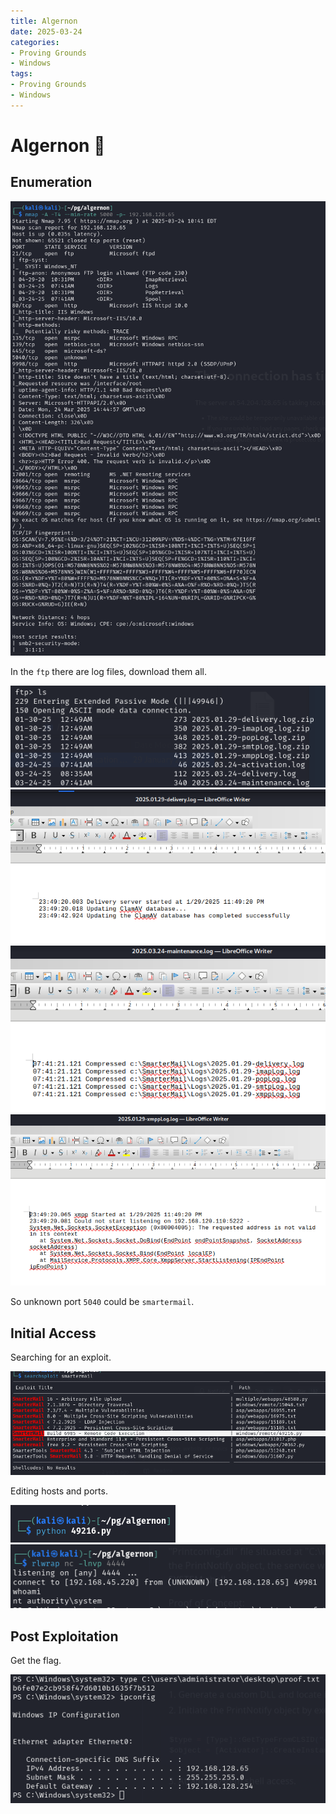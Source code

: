 ```yaml
---
title: Algernon
date: 2025-03-24
categories:
- Proving Grounds
- Windows
tags:
- Proving Grounds
- Windows
---
```



# Algernon 🔹
<!-- more -->

## Enumeration

![](../assets/Pasted%20image%2020250324161306.png)

In the `ftp` there are log files, download them all.

![](../assets/Pasted%20image%2020250324164155.png)
![](../assets/Pasted%20image%2020250324164132.png)
![](../assets/Pasted%20image%2020250324164214.png)
![](../assets/Pasted%20image%2020250324164327.png)

So unknown port `5040` could be `smartermail`.

## Initial Access

Searching for an exploit.

![](../assets/Pasted%20image%2020250324165200.png)

Editing hosts and ports.

![](../assets/Pasted%20image%2020250324165222.png)
![](../assets/Pasted%20image%2020250324165232.png)

## Post Exploitation

Get the flag.

![](../assets/Pasted%20image%2020250324165251.png)

